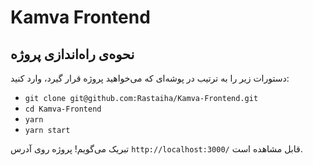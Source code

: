 # Kamva Frontend

## نحوه‌ی راه‌اندازی پروژه
دستورات زیر را به ترتیب در پوشه‌ای که می‌خواهید پروژه قرار گیرد، وارد کنید:

- `git clone git@github.com:Rastaiha/Kamva-Frontend.git`
- `cd Kamva-Frontend`
- `yarn`
- `yarn start`

تبریک می‌گویم! پروژه روی آدرس `http://localhost:3000/` قابل مشاهده است.
